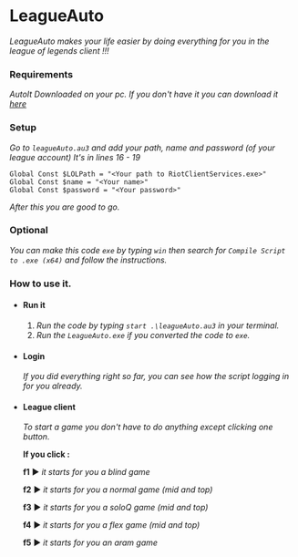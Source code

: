 LeagueAuto
===========
_LeagueAuto makes your life easier by doing everything for you in the league of legends client !!!_
### Requirements 
_AutoIt Downloaded on your pc.
If you don't have it you can download it [here](https://www.autoitscript.com/site/autoit/downloads/)_
### Setup
_Go to `leagueAuto.au3` and add your path, name and password (of your league account) It's in lines 16 - 19_
```autoit
Global Const $LOLPath = "<Your path to RiotClientServices.exe>"
Global Const $name = "<Your name>"
Global Const $password = "<Your password>" 
```
_After this you are good to go._
### Optional
_You can make this code `exe` by typing `win` then search for `Compile Script to .exe (x64)` and follow the instructions._
### How to use it.
- #### Run it
    1. _Run the code by typing `start .\leagueAuto.au3` in your terminal._ 
    2. _Run the `LeagueAuto.exe` if you converted the code to `exe`._ 
- #### Login
    _If you did everything right so far, you can see how the script logging in for you already._ 
- #### League client

    _To start a game you don't have to do anything except clicking one button._
    
    __If you click :__

    __f1__ ▶ _it starts for you a blind game_

    __f2__ ▶ _it starts for you a normal game (mid and top)_

    __f3__ ▶ _it starts for you a soloQ game (mid and top)_

    __f4__ ▶ _it starts for you a flex game (mid and top)_

    __f5__ ▶ _it starts for you an aram game_